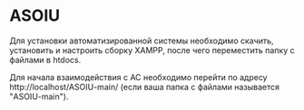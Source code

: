 # ASOIU
 
Для установки автоматизированной системы необходимо скачить, установить и настроить сборку XAMPP, после чего переместить папку с файлами в htdocs.

Для начала взаимодействия с АС необходимо перейти по адресу http://localhost/ASOIU-main/ (если ваша папка с файлами называется "ASOIU-main").

